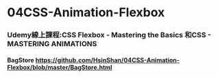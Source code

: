 # 04CSS-Animation-Flexbox
### Udemy線上課程:CSS Flexbox - Mastering the Basics 和CSS - MASTERING ANIMATIONS
#### BagStore https://github.com/HsinShan/04CSS-Animation-Flexbox/blob/master/BagStore.html
